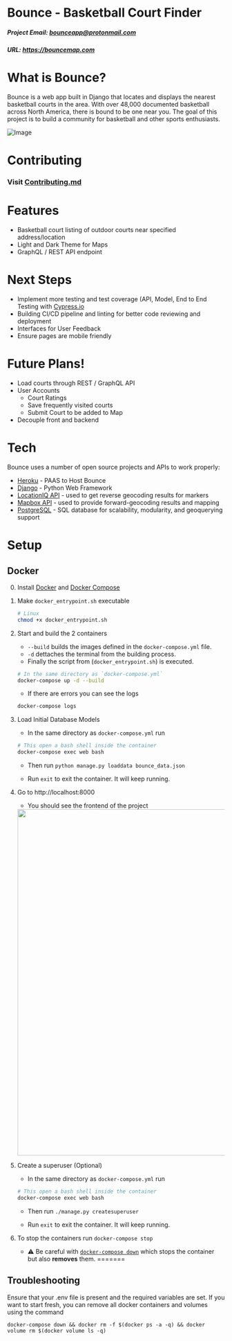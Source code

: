 # Bounce - Basketball Court Finder
##### Project Email: bounceapp@protonmail.com
##### URL: https://bouncemap.com
 
# What is Bounce?

Bounce is a web app built in Django that locates and displays the nearest basketball courts in the area. With over 48,000 documented basketball across North America, there is bound to be one near you. The goal of this project is to build a community for basketball and other sports enthusiasts.

![Image](https://i.ibb.co/Mp1dxwB/readme.jpg)

# Contributing
### Visit [Contributing.md](https://github.com/cfahlgren1/Bounce/blob/postgis/CONTRIBUTING.md)

# Features
  - Basketball court listing of outdoor courts near specified address/location
  - Light and Dark Theme for Maps
  - GraphQL / REST API endpoint
  
 # Next Steps
  - Implement more testing and test coverage (API, Model, End to End Testing with [Cypress.io](https://cypress.io)
  - Building CI/CD pipeline and linting for better code reviewing and deployment
  - Interfaces for User Feedback
  - Ensure pages are mobile friendly

# Future Plans!
  - Load courts through REST / GraphQL API
  - User Accounts
    - Court Ratings
    - Save frequently visited courts
    - Submit Court to be added to Map
  - Decouple front and backend

# Tech
Bounce uses a number of open source projects and APIs to work properly:
* [Heroku](https://www.heroku.com/) - PAAS to Host Bounce
* [Django](https://www.djangoproject.com/) - Python Web Framework
* [LocationIQ API](https://locationiq.com/) - used to get reverse geocoding results for markers
* [Mapbox API](https://www.mapbox.com) - used to provide forward-geocoding results and mapping
* [PostgreSQL](https://www.postgresql.org/) - SQL database for scalability, modularity, and geoquerying support

# Setup

## Docker

0. Install [Docker](https://docs.docker.com/get-docker/) and [Docker Compose](https://docs.docker.com/compose/install/)

1.  Make `docker_entrypoint.sh` executable
    ```bash
    # Linux
    chmod +x docker_entrypoint.sh
    ```

2.  Start and build the 2 containers

    -   `--build` builds the images defined in the `docker-compose.yml` file.
    -   `-d` dettaches the terminal from the building process.
    -   Finally the script from (`docker_entrypoint.sh`) is executed.

    ```bash
    # In the same directory as `docker-compose.yml`
    docker-compose up -d --build
    ```

    - If there are errors you can see the logs
    ```bash
    docker-compose logs
    ```

3. Load Initial Database Models

    - In the same directory as `docker-compose.yml` run
    ```bash
    # This open a bash shell inside the container
    docker-compose exec web bash
    ```

    - Then run `python manage.py loaddata bounce_data.json`
    
    - Run `exit` to exit the container. It will keep running.


4. Go to http://localhost:8000

    - You should see the frontend of the project

    <img src="https://i.imgur.com/JDQp06y.png" width="800">

5. Create a superuser (Optional)

    - In the same directory as `docker-compose.yml` run
    ```bash
    # This open a bash shell inside the container
    docker-compose exec web bash
    ```

    - Then run `./manage.py createsuperuser`
    
    - Run `exit` to exit the container. It will keep running.


6. To stop the containers run `docker-compose stop`

    - :warning: Be careful with [`docker-compose down`](https://docs.docker.com/compose/reference/down/) which stops the container but also **removes** them.
=======


## Troubleshooting

Ensure that your .env file is present and the required variables are set. 
If you want to start fresh, you can remove all docker containers and volumes 
using the command
```
docker-compose down && docker rm -f $(docker ps -a -q) && docker volume rm $(docker volume ls -q)
```